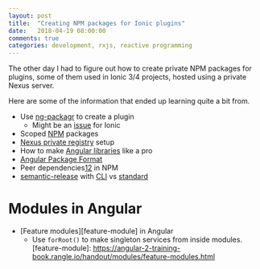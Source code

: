 ```yaml
---
layout: post
title:  "Creating NPM packages for Ionic plugins"
date:   2018-04-19 08:00:00
comments: true
categories: development, rxjs, reactive programming
---
```


The other day I had to figure out how to create private NPM packages for plugins, some of them used in Ionic 3/4 projects, hosted using a private Nexus server. 

Here are some of the information that ended up learning quite a bit from.

* Use [ng-packagr][ng-packagr] to create a plugin
    * Might be an [issue][ng-packagr-issue] for Ionic
* Scoped [NPM][npm-scope] packages
* [Nexus private registry][nexus-registry] setup
* How to make [Angular libraries][angular-libs] like a pro
* [Angular Package Format][apf]
* Peer dependencies[1][peer-1][2][peer-2] in NPM
* [semantic-release][semantic-release] with [CLI][semantic-release-cli] vs [standard][standard-version]

# Modules in Angular
* [Feature modules][feature-module] in Angular
    * Use `forRoot()` to make singleton services from inside modules.
[feature-module]: https://angular-2-training-book.rangle.io/handout/modules/feature-modules.html


[ng-packagr]: https://medium.com/@nikolasleblanc/building-an-angular-4-component-library-with-the-angular-cli-and-ng-packagr-53b2ade0701e
[ng-packagr-issue]: https://github.com/dherges/ng-packagr/issues/434
[nexus-registry]: https://blog.sonatype.com/using-nexus-3-as-your-repository-part-2-npm-packages
[npm-scope]: https://docs.npmjs.com/misc/scope#associating-a-scope-with-a-registry
[angular-libs]: https://www.youtube.com/watch?v=K4YMmwxGKjY
[apf]: https://docs.google.com/document/d/1CZC2rcpxffTDfRDs6p1cfbmKNLA6x5O-NtkJglDaBVs/edit
[peer-1]: https://stackoverflow.com/questions/18875674/whats-the-difference-between-dependencies-devdependencies-and-peerdependencies
[peer-2]: https://nodejs.org/en/blog/npm/peer-dependencies/
[semantic-release]: https://github.com/semantic-release/semantic-release
[semantic-release-cli]: https://github.com/semantic-release/cli
[standard-version]: https://github.com/conventional-changelog/standard-version/